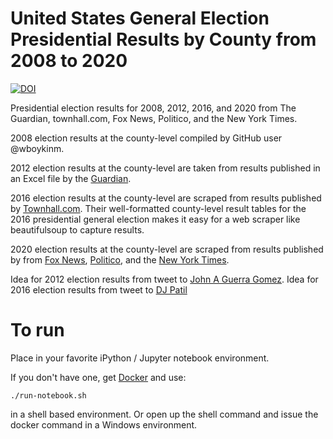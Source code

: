 # United States General Election Presidential Results by County from 2008 to 2020
[![DOI](https://zenodo.org/badge/73478714.svg)](https://zenodo.org/badge/latestdoi/73478714)

Presidential election results for 2008, 2012, 2016, and 2020 from The Guardian, townhall.com, Fox News, Politico, and the New York Times.

2008 election results at the county-level compiled by GitHub user @wboykinm.

2012 election results at the county-level are taken from results published in an Excel file by the [Guardian](https://www.theguardian.com/news/datablog/2012/nov/07/us-2012-election-county-results-download#data).

2016 election results at the county-level are scraped from results published by [Townhall.com](http://townhall.com/election/2016/president/). Their well-formatted county-level result tables for the 2016 presidential general election makes it easy for a web scraper like beautifulsoup to capture results.

2020 election results at the county-level are scraped from results published by from [Fox News](https://www.foxnews.com/elections/2020/general-results), [Politico](https://www.politico.com/2020-election/results/president), and the [New York Times](https://www.nytimes.com/interactive/2020/11/03/us/elections/results-president.html).

Idea for 2012 election results from tweet to [John A Guerra Gomez](https://twitter.com/duto_guerra/status/790171584665378816). Idea for 2016 election results from tweet to [DJ Patil](https://twitter.com/dpatil/status/796902611622436864)

# To run

Place in your favorite iPython / Jupyter notebook environment.

If you don't have one, get [Docker](http://docker.com) and use:

```
./run-notebook.sh
```

in a shell based environment.  Or open up the shell command and issue the docker command in a Windows environment.

